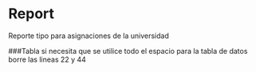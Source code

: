 # Report
Reporte tipo para asignaciones de la universidad

###Tabla
si necesita que se utilice todo el espacio para la tabla de datos borre las lineas 22 y 44
